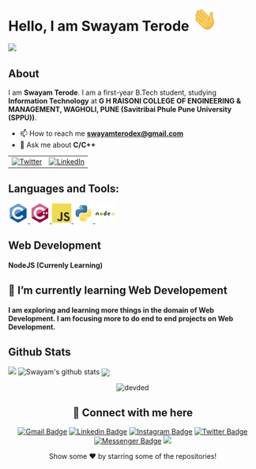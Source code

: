 # Hello, I am Swayam Terode <img src="https://raw.githubusercontent.com/ABSphreak/ABSphreak/master/gifs/Hi.gif" width="50px">

![](https://activity-graph.herokuapp.com/graph?username=swayamterode&theme=react-dark&hide_border=true&area=true)


## About

I am **Swayam Terode**. I am a first-year B.Tech student, studying **Information Technology** at **G H RAISONI COLLEGE OF ENGINEERING & MANAGEMENT, WAGHOLI, PUNE (Savitribai Phule Pune University (SPPU))**.

-  📫 How to reach me **swayamterodex@gmail.com**
-  💬 Ask me about **C/C++**

<table>
  <tr>
    <td><a href="https://twitter.com/swayamterode"><img src="https://img.shields.io/twitter/follow/swayamterode?label=Twitter&style=social" alt="Twitter"></a></td>
    <td><a href="https://www.linkedin.com/in/swayam-terode"><img src="https://img.shields.io/badge/LinkedIn--_.svg?style=social&logo=linkedin" alt="LinkedIn"></a></td>
    
  </tr>
</table>

## Languages and Tools:
<p align="left"> <a href="https://www.cprogramming.com/" target="_blank"> <img src="https://raw.githubusercontent.com/devicons/devicon/master/icons/c/c-original.svg" alt="c" width="40" height="40"/> </a> <a href="https://www.w3schools.com/cpp/" target="_blank"> <img src="https://raw.githubusercontent.com/devicons/devicon/master/icons/cplusplus/cplusplus-original.svg" alt="cplusplus" width="40" height="40"/> </a> <a href="https://developer.mozilla.org/en-US/docs/Web/JavaScript" target="_blank"> <img src="https://raw.githubusercontent.com/devicons/devicon/master/icons/javascript/javascript-original.svg" alt="javascript" width="40" height="40"/> </a> <a href="https://www.python.org" target="_blank"> <img src="https://raw.githubusercontent.com/devicons/devicon/master/icons/python/python-original.svg" alt="python" width="40" height="40"/> </a> <a href="https://nodejs.org" target="_blank"> <img src="https://raw.githubusercontent.com/devicons/devicon/master/icons/nodejs/nodejs-original-wordmark.svg" alt="nodejs" width="40" height="40"/> </a> 

</p>


## Web Development

#### NodeJS (Currenly Learning)


## 🌱 I’m currently learning Web Developement

#### I am exploring and learning more things in the domain of Web Development. I am focusing more to do end to end projects on Web Development.



## Github Stats

<img src="https://github-readme-streak-stats.herokuapp.com/?user=swayamterode">

<img src="https://github-readme-stats.vercel.app/api?username=swayamterode&count_private=true&show_icons=true&theme=light" alt="Swayam's github stats"/>

<img align="center" src="https://github-readme-stats.vercel.app/api/top-langs/?username=swayamterode&layout=compact&theme=light"/>


<br>

<p align="center"> <img src="https://komarev.com/ghpvc/?username=swayamterode" alt="devded" /> </p>

<div align="center">
  
## 👨 Connect with me here

[![Gmail Badge](https://img.shields.io/badge/-swayamterodex@gmail.com-c14438?style=flat&logo=Gmail&logoColor=white)](mailto:swayamterodex@gmail.com "Connect via Email")
[![Linkedin Badge](https://img.shields.io/badge/Swayam%20Terode-0072b1?style=flat&logo=Linkedin&logoColor=white)](https://www.linkedin.com/in/swayam-terode/ "Connect on LinkedIn")
[![Instagram Badge](https://img.shields.io/badge/-swayamterode-important?style=flat&logo=Instagram&logoColor=white)](https://m.me/swayamterode "Connect on Instagram")
[![Twitter Badge](https://img.shields.io/badge/-@swayamterode-00acee?style=flat&logo=Twitter&logoColor=white)](https://twitter.com/intent/follow?screen_name=swayamterode "Follow on Twitter")
[![Messenger Badge](https://img.shields.io/badge/-Messenger-0078FF?style=flat&logo=Messenger&logoColor=white)](https://m.me/terodeswayam "Connect on Facebook")
![](https://img.shields.io/youtube/channel/subscribers/UCaNo4d9GJPHCa5az5g_zM1Q)

</div>

<div align="center">
  
Show some ❤️ by starring some of the repositories!

</div>

